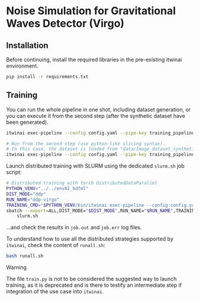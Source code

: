 # Noise Simulation for Gravitational Waves Detector (Virgo)

## Installation

Before continuing, install the required libraries in the pre-existing itwinai environment.

```bash
pip install -r requirements.txt
```

## Training

You can run the whole pipeline in one shot, including dataset generation, or you can
execute it from the second step (after the synthetic dataset have been generated).

```bash
itwinai exec-pipeline --config config.yaml --pipe-key training_pipeline

# Run from the second step (use python-like slicing syntax).
# In this case, the dataset is loaded from "data/Image_dataset_synthetic_64x64.pkl"
itwinai exec-pipeline --config config.yaml --pipe-key training_pipeline --steps 1:
```

Launch distributed training with SLURM using the dedicated `slurm.sh` job script:

```bash
# Distributed training with torch DistributedDataParallel
PYTHON_VENV="../../envAI_hdfml"
DIST_MODE="ddp"
RUN_NAME="ddp-virgo"
TRAINING_CMD="$PYTHON_VENV/bin/itwinai exec-pipeline --config config.yaml --steps 1: --pipe-key training_pipeline -o strategy=ddp"
sbatch --export=ALL,DIST_MODE="$DIST_MODE",RUN_NAME="$RUN_NAME",TRAINING_CMD="$TRAINING_CMD",PYTHON_VENV="$PYTHON_VENV" \
    slurm.sh
```

...and check the results in `job.out` and `job.err` log files.

To understand how to use all the distributed strategies supported by `itwinai`,
check the content of `runall.sh`:

```bash
bash runall.sh
```

> [!WARNING]
> The file `train.py` is not to be considered the suggested way to launch training,
> as it is deprecated and is there to testify an intermediate step if integration
> of the use case into `itwinai`.

